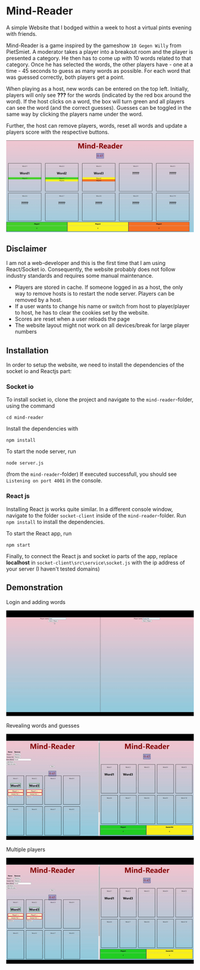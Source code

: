 # Mind-Reader
A simple Website that I bodged within a week to host a virtual pints evening with friends. 

Mind-Reader is a game inspired by the gameshow `10 Gegen Willy` from PietSmiet. A moderator takes a player into a breakout room and the player is presented a category. He then has to come up with 10 words related to that category. Once he has selected the words, the other players have - one at a time - 45 seconds to guess as many words as possible.
For each word that was guessed correctly, both players get a point.

When playing as a host, new words can be entered on the top left. Initially, players will only see **???** for the words (indicated by the red box around the word). If the host clicks on a word, the box will turn green and all players can see the word (and the correct guesses). Guesses can be toggled in the same way by clicking the players name under the word. 

Further, the host can remove players, words, reset all words and update a players score with the respective buttons.

![mindreader-example](ReadMeFiles/Demo_Image.jpg)

## Disclaimer
I am not a web-developer and this is the first time that I am using React/Socket io. Consequently, the website probably does not follow industry standards and requires some manual maintenance. 
- Players are stored in cache. If someone logged in as a host, the only way to remove hosts is to restart the node server. Players can be removed by a host.
- If a user wants to change his name or switch from host to player/player to host, he has to clear the cookies set by the website. 
- Scores are reset when a user reloads the page 
- The website layout might not work on all devices/break for large player numbers

## Installation

In order to setup the website, we need to install the dependencies of the socket io and Reactjs part:

### Socket io
To install socket io, clone the project and navigate to the `mind-reader`-folder, using the command
```shell
cd mind-reader
```
Install the dependencies with 
```shell
npm install
```

To start the node server, run  

```shell
node server.js
```
(from the `mind-reader`-folder)
If executed successfull, you should see `Listening on port 4001` in the console.

### React js

Installing React js works quite similar. In a different console window, navigate to the folder `socket-client` inside of the `mind-reader`-folder. Run `npm install` to install the dependencies.

To start the React app, run
```shell
npm start
```

Finally, to connect the React js and socket io parts of the app, replace **localhost** in `socket-client\src\service\socket.js` with the ip address of your server (I haven't tested domains)


## Demonstration
Login and adding words

![mindreader-example](ReadMeFiles/Login.gif)

Revealing words and guesses

![mindreader-example](ReadMeFiles/Toggle_words.gif)

Multiple players

![mindreader-example](ReadMeFiles/Toggle_playerView.gif)
